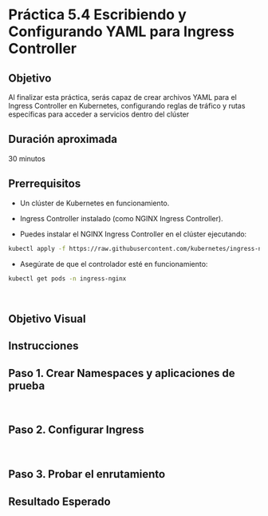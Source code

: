 # Práctica 5.4 Escribiendo y Configurando YAML para Ingress Controller


## Objetivo
Al finalizar esta práctica, serás capaz de crear archivos YAML para el Ingress Controller en Kubernetes, configurando reglas de tráfico y rutas específicas para acceder a servicios dentro del clúster


## Duración aproximada

30 minutos

## Prerrequisitos

- Un clúster de Kubernetes en funcionamiento.

- Ingress Controller instalado (como NGINX Ingress Controller).


- Puedes instalar el NGINX Ingress Controller en el clúster ejecutando:

```bash
kubectl apply -f https://raw.githubusercontent.com/kubernetes/ingress-nginx/main/deploy/static/provider/cloud/deploy.yaml
```

- Asegúrate de que el controlador esté en funcionamiento:

```bash
kubectl get pods -n ingress-nginx
```

<br/>

## Objetivo Visual





## Instrucciones

## Paso 1. Crear Namespaces y aplicaciones de prueba


<br/>

## Paso 2. Configurar Ingress


<br/>

## Paso 3. Probar el enrutamiento


## Resultado Esperado